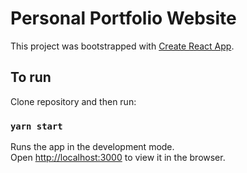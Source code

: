 # Personal Portfolio Website

This project was bootstrapped with [Create React App](https://github.com/facebook/create-react-app).

## To run

Clone repository and then run:

### `yarn start`

Runs the app in the development mode.\
Open [http://localhost:3000](http://localhost:3000) to view it in the browser.


